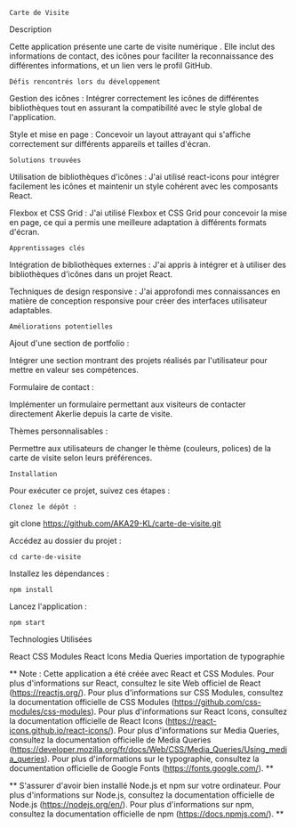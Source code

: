     Carte de Visite 
Description

Cette application présente une carte de visite numérique . Elle inclut des informations de contact, des icônes pour faciliter la reconnaissance des différentes informations, et un lien vers le profil GitHub.

    Défis rencontrés lors du développement

Gestion des icônes : 
Intégrer correctement les icônes de différentes bibliothèques tout en assurant la compatibilité avec le style global de l'application.

Style et mise en page : 
Concevoir un layout attrayant qui s'affiche correctement sur différents appareils et tailles d'écran.



    Solutions trouvées

Utilisation de bibliothèques d'icônes : 
J'ai utilisé react-icons pour intégrer facilement les icônes et maintenir un style cohérent avec les composants React.

Flexbox et CSS Grid : 
J'ai utilisé Flexbox et CSS Grid pour concevoir la mise en page, ce qui a permis une meilleure adaptation à différents formats d'écran.



    Apprentissages clés

Intégration de bibliothèques externes : 
J'ai appris à intégrer et à utiliser des bibliothèques d'icônes dans un projet React.

Techniques de design responsive : 
J'ai approfondi mes connaissances en matière de conception responsive pour créer des interfaces utilisateur adaptables.


    Améliorations potentielles

Ajout d'une section de portfolio :

Intégrer une section montrant des projets réalisés par l'utilisateur pour mettre en valeur ses compétences.

Formulaire de contact :

 Implémenter un formulaire permettant aux visiteurs de contacter directement Akerlie depuis la carte de visite.

Thèmes personnalisables : 

Permettre aux utilisateurs de changer le thème (couleurs, polices) de la carte de visite selon leurs préférences.



    Installation

Pour exécuter ce projet, suivez ces étapes :

    Clonez le dépôt :

git clone https://github.com/AKA29-KL/carte-de-visite.git


Accédez au dossier du projet :

    cd carte-de-visite

Installez les dépendances :

    npm install

Lancez l'application :

    npm start

Technologies Utilisées

React
CSS Modules
React Icons
Media Queries
importation de typographie

** Note : Cette application a été créée avec React et CSS Modules. Pour plus d'informations sur React, consultez le site Web officiel de React (https://reactjs.org/). Pour plus d'informations sur CSS Modules, consultez la documentation officielle de CSS Modules (https://github.com/css-modules/css-modules). Pour plus d'informations sur React Icons, consultez la documentation officielle de React Icons (https://react-icons.github.io/react-icons/). Pour plus d'informations sur Media Queries, consultez la documentation officielle de Media Queries (https://developer.mozilla.org/fr/docs/Web/CSS/Media_Queries/Using_media_queries). Pour plus d'informations sur le typographie, consultez la documentation officielle de Google Fonts (https://fonts.google.com/). **

** S'assurer d'avoir bien installé Node.js et npm sur votre ordinateur. Pour plus d'informations sur Node.js, consultez la documentation officielle de Node.js (https://nodejs.org/en/). Pour plus d'informations sur npm, consultez la documentation officielle de npm (https://docs.npmjs.com/). **
